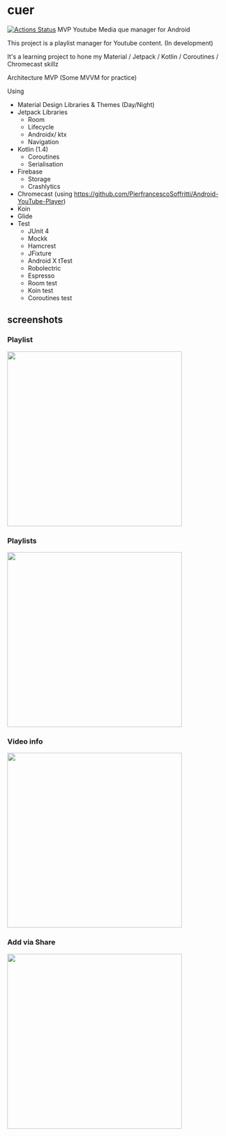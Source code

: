 # cuer
[![Actions Status](https://github.com/sentinelweb/cuer/workflows/Android%20CI/badge.svg)](https://github.com/sentinelweb/cuer/actions)
MVP Youtube Media que manager for Android

This project is a playlist manager for Youtube content. (In development)

It's a learning project to hone my Material / Jetpack / Kotlin / Coroutines / Chromecast skillz

Architecture MVP (Some MVVM for practice)

Using
- Material Design Libraries & Themes (Day/Night)
- Jetpack Libraries
   - Room
   - Lifecycle
   - Androidx/ ktx
   - Navigation
- Kotlin (1.4)
  - Coroutines
  - Serialisation
- Firebase
  - Storage
  - Crashlytics
- Chromecast (using https://github.com/PierfrancescoSoffritti/Android-YouTube-Player)
- Koin
- Glide
- Test
  - JUnit 4
  - Mockk
  - Hamcrest
  - JFixture
  - Android X tTest
  - Robolectric
  - Espresso
  - Room test
  - Koin test
  - Coroutines test
 
## screenshots
### Playlist
<img src="https://raw.githubusercontent.com/sentinelweb/cuer/develop/media/screenshots/playlist-2021-01-14-101002.png" width="400">

### Playlists
<img src="https://raw.githubusercontent.com/sentinelweb/cuer/develop/media/screenshots/playlists-2021-01-14-101020.png" width="400">

### Video info
<img src="https://raw.githubusercontent.com/sentinelweb/cuer/develop/media/screenshots/info-2021-01-14-101125.png" width="400">

### Add via Share
<img src="https://raw.githubusercontent.com/sentinelweb/cuer/develop/media/screenshots/share-2021-01-14-101320.png" width="400">


